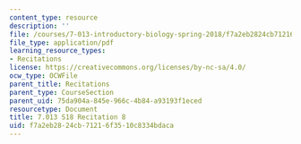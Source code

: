 ```yaml
---
content_type: resource
description: ''
file: /courses/7-013-introductory-biology-spring-2018/f7a2eb2824cb71216f3510c8334bdaca_MIT7_013s18R8Q.pdf
file_type: application/pdf
learning_resource_types:
- Recitations
license: https://creativecommons.org/licenses/by-nc-sa/4.0/
ocw_type: OCWFile
parent_title: Recitations
parent_type: CourseSection
parent_uid: 75da904a-845e-966c-4b84-a93193f1eced
resourcetype: Document
title: 7.013 S18 Recitation 8
uid: f7a2eb28-24cb-7121-6f35-10c8334bdaca
---
```

